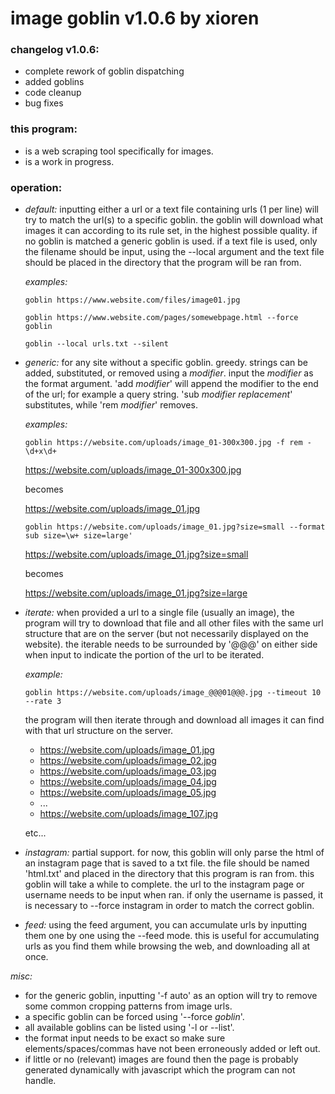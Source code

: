 # image goblin v1.0.6 by xioren

### changelog v1.0.6:
  + complete rework of goblin dispatching
  + added goblins
  + code cleanup
  + bug fixes

### this program:
  + is a web scraping tool specifically for images.
  + is a work in progress.

### operation:

+ *default:* inputting either a url or a text file containing urls (1 per line) will try to match the url(s) to a specific goblin. the goblin will download what images it can according to its rule set, in the highest possible quality. if no goblin is matched a generic goblin is used. if a text file is used, only the filename should be input, using the --local argument and the text file should be placed in the directory that the program will be ran from.

  *examples:*

  ```
  goblin https://www.website.com/files/image01.jpg

  goblin https://www.website.com/pages/somewebpage.html --force goblin

  goblin --local urls.txt --silent
  ```

+ *generic:* for any site without a specific goblin. greedy. strings can be added, substituted, or removed using a _modifier_. input the _modifier_ as the format argument. 'add _modifier_' will append the modifier to the end of the url; for example a query string. 'sub _modifier_ _replacement_' substitutes, while 'rem _modifier_' removes.

    *examples:*

    ```
    goblin https://website.com/uploads/image_01-300x300.jpg -f rem -\d+x\d+
    ```

    https://website.com/uploads/image_01-300x300.jpg

    becomes

    https://website.com/uploads/image_01.jpg


    ```
    goblin https://website.com/uploads/image_01.jpg?size=small --format sub size=\w+ size=large'
    ```

    https://website.com/uploads/image_01.jpg?size=small

    becomes

    https://website.com/uploads/image_01.jpg?size=large

+ *iterate:* when provided a url to a single file (usually an image), the program will try to download that file and all other files with the same url structure that are on the server (but not necessarily displayed on the website). the iterable needs to be surrounded by '@@@' on either side when input to indicate the portion of the url to be iterated.

    *example:*

    ```
    goblin https://website.com/uploads/image_@@@01@@@.jpg --timeout 10 --rate 3
    ```

    the program will then iterate through and download all images it can find with that url structure on the server.

    * https://website.com/uploads/image_01.jpg
    * https://website.com/uploads/image_02.jpg
    * https://website.com/uploads/image_03.jpg
    * https://website.com/uploads/image_04.jpg
    * https://website.com/uploads/image_05.jpg
    * ...
    * https://website.com/uploads/image_107.jpg

    etc...

+ *instagram:* partial support. for now, this goblin will only parse the html of an instagram page that is saved to a txt file. the file should be named 'html.txt' and placed in the directory that this program is ran from. this goblin will take a while to complete. the url to the instagram page or username needs to be input when ran. if only the username is passed, it is necessary to --force instagram in order to match the correct goblin.

+ *feed:* using the feed argument, you can accumulate urls by inputting them one by one using the --feed mode. this is useful for accumulating urls as you find them while browsing the web, and downloading all at once.   

*misc:*
  + for the generic goblin, inputting '-f auto' as an option will try to remove some common cropping patterns from image urls.
  + a specific goblin can be forced using '--force _goblin_'.
  + all available goblins can be listed using '-l or --list'.
  + the format input needs to be exact so make sure elements/spaces/commas have not been erroneously added or left out.
  + if little or no (relevant) images are found then the page is probably generated dynamically with javascript which the program can not handle.
